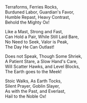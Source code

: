 Terraforms, Ferries Rocks,  
Burduned Labor, Guardian's Favor,  
Humble Repast, Heavy Contrast,  
Behold the Mighty Ox!  

Like a Mast, Strong and Fast,  
Can Hold a Pair, While Still Laid Bare,  
No Need to Seek, Valor is Peak,  
The Day He Can Outlast!  

Does not Speak, Though Some Shriek,  
A Patient Stare, a Slow Hand's Care,  
Will Scatter Hawks, and Level Blocks,  
The Earth goes to the Meek!  

Stoic Walks, As Earth Tocks,  
Silent Prayer, Goblin Slayer,  
As with the Past, and Everlast,  
Hail to the Noble Ox!  
